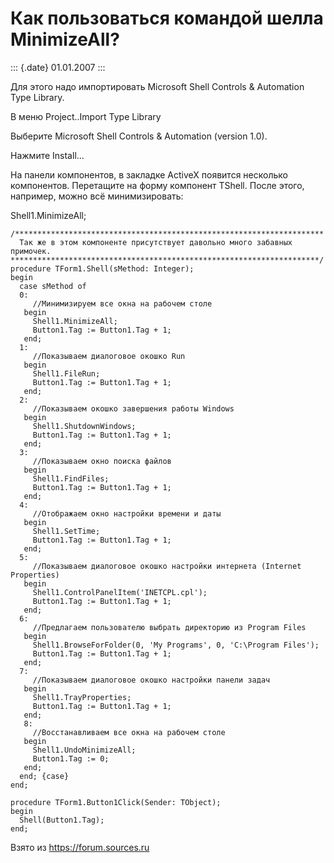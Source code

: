 Как пользоваться командой шелла MinimizeAll?
============================================

::: {.date}
01.01.2007
:::

Для этого надо импортировать Microsoft Shell Controls & Automation Type
Library.

В меню Project..Import Type Library

Выберите Microsoft Shell Controls & Automation (version 1.0).

Нажмите Install\...

На панели компонентов, в закладке ActiveX появится несколько
компонентов. Перетащите на форму компонент TShell. После этого,
например, можно всё минимизировать:

Shell1.MinimizeAll;

    /*********************************************************************
      Так же в этом компоненте присутствует давольно много забавных примочек.
    *********************************************************************/
    procedure TForm1.Shell(sMethod: Integer);
    begin
      case sMethod of
      0:
         //Минимизируем все окна на рабочем столе
       begin
         Shell1.MinimizeAll;
         Button1.Tag := Button1.Tag + 1;
       end;
      1:
         //Показываем диалоговое окошко Run
       begin
         Shell1.FileRun;
         Button1.Tag := Button1.Tag + 1;
       end;
      2:
         //Показываем окошко завершения работы Windows
       begin
         Shell1.ShutdownWindows;
         Button1.Tag := Button1.Tag + 1;
       end;
      3:
         //Показываем окно поиска файлов
       begin
         Shell1.FindFiles;
         Button1.Tag := Button1.Tag + 1;
       end;
      4:
         //Отображаем окно настройки времени и даты
       begin
         Shell1.SetTime;
         Button1.Tag := Button1.Tag + 1;
       end;
      5:
         //Показываем диалоговое окошко настройки интернета (Internet Properties)
       begin
         Shell1.ControlPanelItem('INETCPL.cpl');
         Button1.Tag := Button1.Tag + 1;
       end;
      6:
         //Предлагаем пользователю выбрать директорию из Program Files
       begin
         Shell1.BrowseForFolder(0, 'My Programs', 0, 'C:\Program Files');
         Button1.Tag := Button1.Tag + 1;
       end;
      7:
         //Показываем диалоговое окошко настройки панели задач
       begin
         Shell1.TrayProperties;
         Button1.Tag := Button1.Tag + 1;
       end;
       8:
         //Восстанавливаем все окна на рабочем столе
       begin
         Shell1.UndoMinimizeAll;
         Button1.Tag := 0;
       end;
      end; {case}
    end;
     
    procedure TForm1.Button1Click(Sender: TObject);
    begin
      Shell(Button1.Tag);
    end;

Взято из <https://forum.sources.ru>
